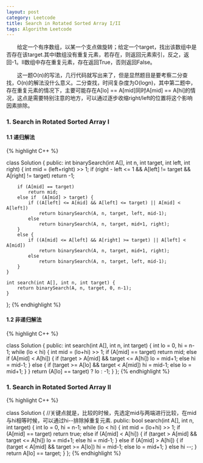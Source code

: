 ```yaml
---
layout: post
category: Leetcode
title: Search in Rotated Sorted Array I/II
tags: Algorithm Leetcode
---
```


&emsp;&emsp;给定一个有序数组，以某一个支点做旋转；给定一个target，找出该数组中是否存在该target.其中I数组没有重复元素，若存在，则返回元素索引，反之，返回-1。II数组中存在重复元素，存在返回True，否则返回False。

&emsp;&emsp;这一题O(n)的写法，几行代码就写出来了，但是显然题目是要考察二分查找，O(n)的解法没什么意义。二分查找，时间复杂度为O(logn)，其中第二题中，存在重复元素的情况下，主要可能存在A[lo] == A[mid]同时A[mid] == A[hi]的情况，这点是需要特别注意的地方，可以通过逐步收缩right/left的位置将这个影响因素排除。

<!--more-->

### 1. Search in Rotated Sorted Array I

#### 1.1 递归解法

{% highlight C++ %}

class Solution {
public:
    int binarySearch(int A[], int n, int target, int left, int right) {
        int mid = (left+right) >> 1;
        if (right - left <= 1 && A[left] != target && A[right] != target)
            return -1;
        
        if (A[mid] == target)
            return mid;
        else if  (A[mid] > target) {
            if ((A[left] <= A[mid] && A[left] <= target) || A[mid] < A[left])
                return binarySearch(A, n, target, left, mid-1);
            else
                return binarySearch(A, n, target, mid+1, right);
        }
        else {
            if ((A[mid] <= A[left] && A[right] >= target) || A[left] < A[mid])
                return binarySearch(A, n, target, mid+1, right);
            else
                return binarySearch(A, n, target, left, mid-1);
        }
    }
    
    int search(int A[], int n, int target) {
        return binarySearch(A, n, target, 0, n-1);
    }
};
{% endhighlight %}


#### 1.2 非递归解法

{% highlight C++ %}

class Solution {
public:
    int search(int A[], int n, int target) {
        int lo = 0, hi = n-1;
        while (lo < hi) {
            int mid = (lo+hi) >> 1;
            if (A[mid] == target)
                return mid;
            else if (A[mid] < A[hi]) {
                if (target > A[mid] && target <= A[hi])
                    lo = mid+1;
                else
                    hi = mid-1;
            }
            else {
                if (target >= A[lo] && target < A[mid])
                    hi = mid-1;
                else
                    lo = mid+1;
            }
        }
        return (A[lo] == target) ? lo : -1;
    }
};
{% endhighlight %}


### 1. Search in Rotated Sorted Array II


{% highlight C++ %}

class Solution {
//关键点就是，比较的时候，先选定mid与两端进行比较，在mid与hi相等时候，可以通过hi--排除掉重复元素.
public:
    bool search(int A[], int n, int target) {
        int lo = 0, hi = n-1;
        while (lo < hi) {
            int mid = (lo+hi) >> 1;
            if (A[mid] == target)
                return true;
            else if (A[mid] < A[hi]) {
                if (target > A[mid] && target <= A[hi])
                    lo = mid+1;
                else
                    hi = mid-1;
            }
            else if (A[mid] > A[hi]) {
                if (target < A[mid] && target >= A[lo])
                    hi = mid-1;
                else
                    lo = mid+1;
            }
            else
                hi --;
        }
        return A[lo] == target;
    }
};
{% endhighlight %}